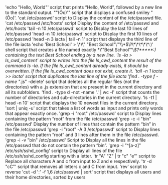'echo "Hello, World"' script that prints “Hello, World”, followed by a new line to the standard output.
"\"(Ôo)'" script that displays a confused smiley "(Ôo)'.
'cat /etc/passwd' script to Display the content of the /etc/passwd file.
'cat /etc/passwd /etc/hosts' script Display the content of /etc/passwd and /etc/hosts
'tail -n 10 /etc/passwd' script to Display the last 10 lines of /etc/passwd
'head -n 10 /etc/passwd' script to Display the first 10 lines of /etc/passwd
'head -n 3 iacta | tail -n 1' script that displays the third line of the file iacta
'echo 'Best School' > \\\*\\\\"'\"Best School\"\\'"\\\\\*\$\\\?\\\*\\\*\\\*\\\*\\\*:\)'  shell script that creates a file named exactly \*\\'"Best School"\'\\*$\?\*\*\*\*\*:) containing the text Best School ending by a new line.
'ls -la > ls_cwd_content' script to writes into the file ls_cwd_content the result of the command ls -la. If the file ls_cwd_content already exists, it should be overwritten. If the file ls_cwd_content does not exist, create it.
'tail -n 1 iacta >> iacta' script that duplicates the last line of the file iacta
'find . -type f -name "*.js" -delete' script that deletes all the regular files (not the directories) with a .js extension that are present in the current directory and all its subfolders.
'find . -type d -not -name '.' | wc -l' script that counts the number of directories and sub-directories in the current directory.
'ls -t1 | head -n 10' script that displays the 10 newest files in the current directory.
'sort | uniq -u'   script that takes a list of words as input and prints only words that appear exactly once.
'grep -i "root" /etc/passwd' script to Display lines containing the pattern “root” from the file /etc/passwd
'grep -c -i "bin" /etc/passwd' Display the number of lines that contain the pattern “bin” in the file /etc/passwd
'grep -i "root" -A 3 /etc/passwd' script to Display lines containing the pattern “root” and 3 lines after them in the file /etc/passwd.
'grep -i -v "bin" /etc/passwd' Script to Display all the lines in the file /etc/passwd that do not contain the pattern “bin”.
'grep -i "^[a-z]" /etc/ssh/sshd_config' script to Display all lines of the file /etc/ssh/sshd_config starting with a letter.
'tr "A" "Z" | tr "c" "e"'  script to Replace all characters A and c from input to Z and e respectively.
'tr -d "cC"'  script that removes all letters c and C from input.
'rev'  script to reverse
'cut -d ':' -f 1,6 /etc/passwd | sort'  script that displays all users and their home directories, sorted by users

